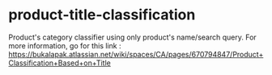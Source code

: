 # product-title-classification
Product's category classifier using only product's name/search query. For more information, go for this link : https://bukalapak.atlassian.net/wiki/spaces/CA/pages/670794847/Product+Classification+Based+on+Title
